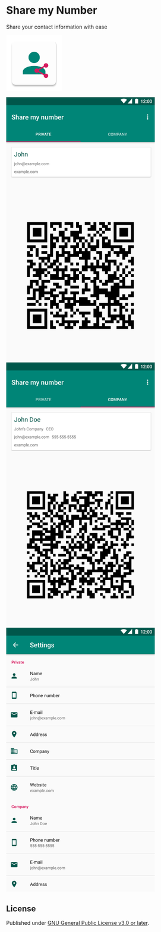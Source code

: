 # Share my Number

Share your contact information with ease

<img src="fastlane/metadata/android/en-US/images/icon.png" width="150px">

<img src="fastlane/metadata/android/en-US/images/phoneScreenshots/1.png" width="400px"> <img src="fastlane/metadata/android/en-US/images/phoneScreenshots/2.png" width="400px"> <img src="fastlane/metadata/android/en-US/images/phoneScreenshots/3.png" width="400px">

## License

Published under [GNU General Public License v3.0 or later](https://spdx.org/licenses/GPL-3.0-or-later.html).
